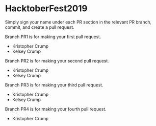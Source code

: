 # HacktoberFest2019

Simply sign your name under each PR section in the relevant PR branch, commit, and create a pull request.

Branch PR1 is for making your first pull request.
- Kristopher Crump
- Kelsey Crump

Branch PR2 is for making your second pull request.
- Kristopher Crump
- Kelsey Crump

Branch PR3 is for making your third pull request.
- Kristopher Crump
- Kelsey Crump

Branch PR4 is for making your fourth pull request.
- Kristopher Crump
